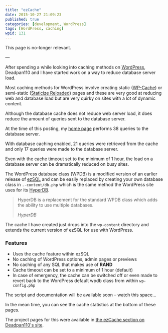 ```yaml
---
title: "ezCache"
date: 2015-10-27 21:09:23
published: true
categories: [development, WordPress]
tags: [WordPress, caching]
wpid: 131
---
```


This page is no-longer relevant.

—

After spending a while looking into caching methods on [WordPress](https://www.WordPress.org "WordPress"), Deadpan110 and I have started work on a way to reduce database server load.

Most caching methods for WordPress involve creating static ([WP-Cache](https://WordPress.org/extend/plugins-cachecom/ "WP-Cache is an extremely efficient WordPress page caching system")) or semi-static ([Staticize Reloaded](https://WordPress.org/plugins/staticize-reloaded/ "Staticize Reloaded is a plugin to make your site faster by caching the output of some WordPress pages.")) pages and these are very good at reducing web and database load but are very quirky on sites with a lot of dynamic content.

Although the database cache does not reduce web server load, it does reduce the amount of queries sent to the database server.

At the time of this posting, my [home page](/ "bowlhat.net") performs 38 queries to the database server.

With database caching enabled, 21 queries were retrieved from the cache and only 17 queries were made to the database server.

Even with the cache timeout set to the minimum of 1 hour, the load on a database server can be dramatically reduced on busy sites.

The WordPress database class (WPDB) is a modified version of an earlier release of [ezSQL](https://web.archive.org/web/20111023003920/http://www.woyano.com:80/jv/ezsql "ezSQL is a class that makes it ridiculously easy to use mySQL, Oracle8, SQLite and others within your PHP script") and can be easily replaced by creating your own database class in `.-content/db.php` which is the same method the WordPress site uses for its [HyperDB](https://WordPress.org/plugins/hyperdb/ "HyperDB is a replacement for the standard WPDB class").

> HyperDB is a replacement for the standard WPDB class which adds the ability to use multiple databases.
> 
> <cite>HyperDB</cite>

The cache I have created just drops into the `wp-content` directory and extends the current version of ezSQL for use with WordPress.

### Features

- Uses the cache feature within ezSQL
- No caching of WordPress options, admin pages or previews
- No caching of any SQL that makes use of **RAND**
- Cache timeout can be set to a minimum of 1 hour (default)
- In case of emergency, the cache can be switched off or even made to revert back to the WordPress default wpdb class from within `wp-config.php`

The script and documentation will be available soon – watch this space...

In the mean time, you can see the cache statistics at the bottom of these pages.

The project pages for this were available in [the ezCache section on Deadpan110's site](https://web.archive.org/web/20100916064407/http://www.deadpan110.com:80/WordPress-plugins/ezcache/).